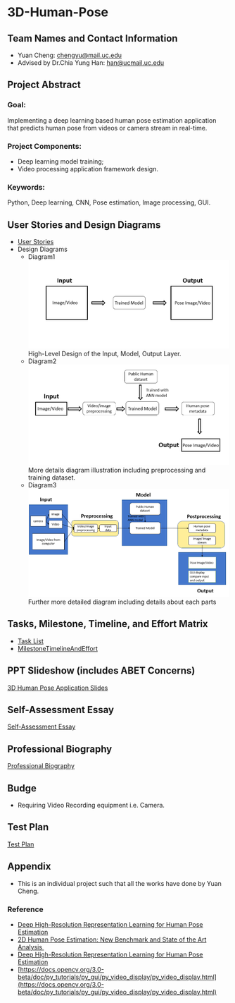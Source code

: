 # 3D-Human-Pose
## Team Names and Contact Information
* Yuan Cheng: chengyu@mail.uc.edu
* Advised by Dr.Chia Yung Han: han@ucmail.uc.edu

## Project Abstract
### Goal:
Implementing a deep learning based human pose estimation application that predicts human pose from videos or camera stream in real-time.
### Project Components:
* Deep learning model training; 
* Video processing application framework design. 
### Keywords:
Python, Deep learning, CNN, Pose estimation, Image processing, GUI.

## User Stories and Design Diagrams
* [User Stories](User_Stories.md)
* Design Diagrams
    * Diagram1![Diagram 1](design/diagram1.png)High-Level Design of the Input, Model, Output Layer.
    * Diagram2![Diagram 2](design/diagram2.png)More details diagram illustration including preprocessing and training dataset.
    * Diagram3![Diagram 3](design/diagram3.png)Further more detailed diagram including details about each parts

## Tasks, Milestone, Timeline, and Effort Matrix
* [Task List](Tasklist.md)
* [MilestoneTimelineAndEffort](MilestoneTimelineAndEffort.md)

## PPT Slideshow (includes ABET Concerns)
[3D Human Pose Application Slides](https://github.com/chengyu17/3D-Human-Pose/blob/master/3D%20Human%20Pose%20Application.pptx.pdf)

## Self-Assessment Essay
[Self-Assessment Essay](Self_Assessment_Essay.md)

## Professional Biography
[Professional Biography](Professional_Biography.md)

## Budge
* Requiring Video Recording equipment i.e. Camera.

## Test Plan
[Test Plan](TestPlan.md)

## Appendix
* This is an individual project such that all the works have done by Yuan Cheng.
### Reference
* [Deep High-Resolution Representation Learning for Human Pose Estimation](https://nsarafianos.github.io/assets/3DHumanPose.pdf)
* [2D Human Pose Estimation: New Benchmark and State of the Art Analysis ](http://human-pose.mpi-inf.mpg.de/contents/andriluka14cvpr.pdf)
* [Deep High-Resolution Representation Learning for Human Pose Estimation](https://arxiv.org/pdf/1902.09212v1.pdf)
* [https://docs.opencv.org/3.0-beta/doc/py_tutorials/py_gui/py_video_display/py_video_display.html](https://docs.opencv.org/3.0-beta/doc/py_tutorials/py_gui/py_video_display/py_video_display.html)